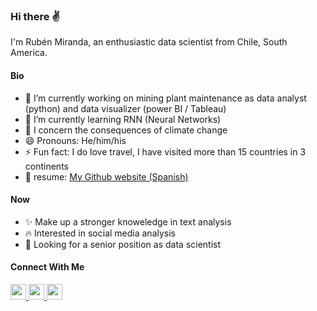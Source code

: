 ### Hi there ✌️ 

I'm Rubén Miranda, an enthusiastic data scientist from Chile, South America.

#### Bio

- 🔭 I’m currently working on mining plant maintenance as data analyst (python) and data visualizer (power BI / Tableau)
- 🌱 I’m currently learning RNN (Neural Networks)
- 🤔 I concern the consequences of climate change 
- 😄 Pronouns: He/him/his
- ⚡ Fun fact: I do love travel, I have visited more than 15 countries in 3 continents 
- 📑 resume: [My Github website (Spanish)](https://sarudalf3.github.io/)

#### Now

- ✨ Make up a stronger knoweledge in text analysis
- :fire: Interested in social media analysis
- :calendar: Looking for a senior position as data scientist  


#### Connect With Me

<p left="center">
<a href="https://twitter.com/sarudalf">
  <img src="https://img.shields.io/badge/twitter-%231DA1F2.svg?&style=for-the-badge&logo=twitter&logoColor=white" height=25>
</a> 
<a href="https://www.linkedin.com/in/rmirandaf/">
  <img src="https://img.shields.io/badge/linkedin-%230077B5.svg?&style=for-the-badge&logo=linkedin&logoColor=white" height=25>
</a> 
<a href="https://sarudalf3.tumblr.com/">
  <img src="https://img.shields.io/badge/Tumblr-187799?style=for-the-badge&logo=tumblr&logoColor=white" height=25>
</a>
</p>
